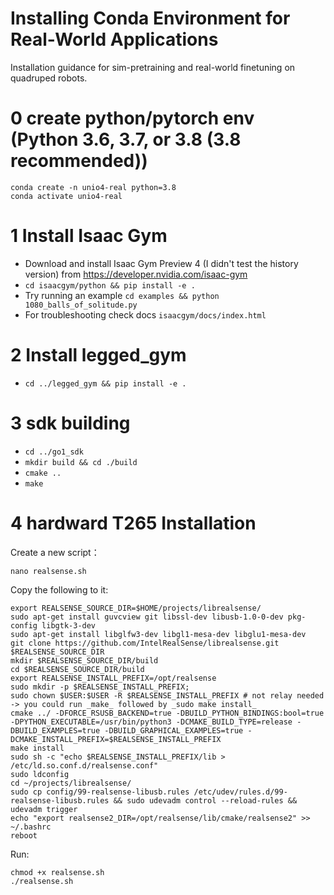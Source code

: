 # Installing Conda Environment for Real-World Applications
Installation guidance for sim-pretraining and real-world finetuning on quadruped robots.
# 0 create python/pytorch env (Python 3.6, 3.7, or 3.8 (3.8 recommended))
```
conda create -n unio4-real python=3.8
conda activate unio4-real
```
# 1 Install Isaac Gym
   - Download and install Isaac Gym Preview 4 (I didn't test the history version) from https://developer.nvidia.com/isaac-gym
   - `cd isaacgym/python && pip install -e .`
   - Try running an example `cd examples && python 1080_balls_of_solitude.py`
   - For troubleshooting check docs `isaacgym/docs/index.html`

# 2 Install legged_gym
   - `cd ../legged_gym && pip install -e .`

# 3 sdk building
   - `cd ../go1_sdk`
   - `mkdir build && cd ./build`
   - `cmake ..`
   - `make`
# 4 hardward T265 Installation
Create a new script：

`nano realsense.sh`

Copy the following to it:

```
export REALSENSE_SOURCE_DIR=$HOME/projects/librealsense/
sudo apt-get install guvcview git libssl-dev libusb-1.0-0-dev pkg-config libgtk-3-dev
sudo apt-get install libglfw3-dev libgl1-mesa-dev libglu1-mesa-dev
git clone https://github.com/IntelRealSense/librealsense.git $REALSENSE_SOURCE_DIR
mkdir $REALSENSE_SOURCE_DIR/build
cd $REALSENSE_SOURCE_DIR/build
export REALSENSE_INSTALL_PREFIX=/opt/realsense
sudo mkdir -p $REALSENSE_INSTALL_PREFIX; 
sudo chown $USER:$USER -R $REALSENSE_INSTALL_PREFIX # not relay needed -> you could run _make_ followed by _sudo make install_
cmake ../ -DFORCE_RSUSB_BACKEND=true -DBUILD_PYTHON_BINDINGS:bool=true -DPYTHON_EXECUTABLE=/usr/bin/python3 -DCMAKE_BUILD_TYPE=release -DBUILD_EXAMPLES=true -DBUILD_GRAPHICAL_EXAMPLES=true -DCMAKE_INSTALL_PREFIX=$REALSENSE_INSTALL_PREFIX
make install
sudo sh -c "echo $REALSENSE_INSTALL_PREFIX/lib > /etc/ld.so.conf.d/realsense.conf"
sudo ldconfig
cd ~/projects/librealsense/
sudo cp config/99-realsense-libusb.rules /etc/udev/rules.d/99-realsense-libusb.rules && sudo udevadm control --reload-rules && udevadm trigger
echo "export realsense2_DIR=/opt/realsense/lib/cmake/realsense2" >> ~/.bashrc
reboot
```
Run:
```
chmod +x realsense.sh
./realsense.sh
```